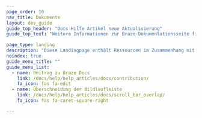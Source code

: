 ```yaml
---
page_order: 10
nav_title: Dokumente
layout: dev_guide
guide_top_header: "Docs Hilfe Artikel neue Aktualisierung"
guide_top_text: "Weitere Informationen zur Braze-Dokumentationsseite finden Sie in den folgenden Ressourcen."

page_type: landing
description: "Diese Landingpage enthält Ressourcen im Zusammenhang mit der Braze-Dokumentationsseite, wie z. B. wie man zu den Open-Source-Dokumenten von Braze beiträgt."
noindex: true
guide_menu_title: ""
guide_menu_list:
  - name: Beitrag zu Braze Docs
    link: /docs/help/help_articles/docs/contribution/
    fa_icon: fas fa-edit
  - name: Überschneidung der Bildlaufleiste
    link: /docs/help/help_articles/docs/scroll_bar_overlap/
    fa_icon: fas fa-caret-square-right

---
```

